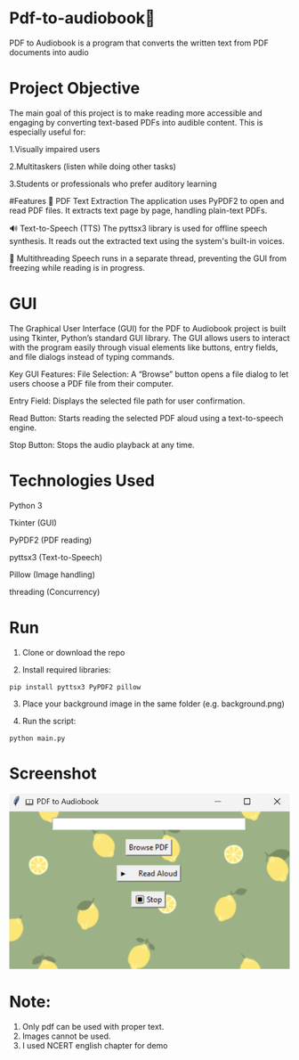 # Pdf-to-audiobook📖
PDF to Audiobook is a program that converts the written text from PDF documents into audio

# Project Objective
The main goal of this project is to make reading more accessible and engaging by converting text-based PDFs into audible content. This is especially useful for:

1.Visually impaired users

2.Multitaskers (listen while doing other tasks)

3.Students or professionals who prefer auditory learning

#Features
📄 PDF Text Extraction
The application uses PyPDF2 to open and read PDF files. It extracts text page by page, handling plain-text PDFs.

🔊 Text-to-Speech (TTS)
The pyttsx3 library is used for offline speech synthesis. It reads out the extracted text using the system's built-in voices.

🧵 Multithreading
Speech runs in a separate thread, preventing the GUI from freezing while reading is in progress.


# GUI
The Graphical User Interface (GUI) for the PDF to Audiobook project is built using Tkinter, Python’s standard GUI library. The GUI allows users to interact with the program easily through visual elements like buttons, entry fields, and file dialogs instead of typing commands.

Key GUI Features:
File Selection: A “Browse” button opens a file dialog to let users choose a PDF file from their computer.

Entry Field: Displays the selected file path for user confirmation.

Read Button: Starts reading the selected PDF aloud using a text-to-speech engine.

Stop Button: Stops the audio playback at any time.


# Technologies Used
Python 3

Tkinter (GUI)

PyPDF2 (PDF reading)

pyttsx3 (Text-to-Speech)

Pillow (Image handling)

threading (Concurrency)

# Run

1. Clone or download the repo

2. Install required libraries:

```
pip install pyttsx3 PyPDF2 pillow
```
3. Place your background image in the same folder (e.g. background.png)

4. Run the script:

```
python main.py
```

# Screenshot
![Screenshot](SS.png)

# Note:
1. Only pdf can be used with proper text.
2. Images cannot be used.
3. I used NCERT english chapter for demo
